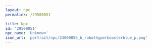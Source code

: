 ```yaml
---
layout: npc
permalink: /29500051

title: Npc
id: '29500051'
npc_name: 'Unknown'
icon_url: 'portrait/npc/23000056_b_robothyperboosterblue_p.png'
---
```

